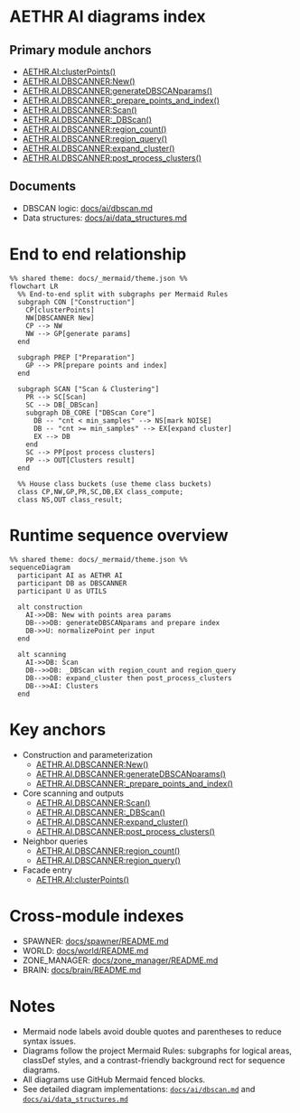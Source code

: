 # AETHR AI diagrams index

## Primary module anchors
- [AETHR.AI:clusterPoints()](../../dev/_AI.lua:530)
- [AETHR.AI.DBSCANNER:New()](../../dev/_AI.lua:123)
- [AETHR.AI.DBSCANNER:generateDBSCANparams()](../../dev/_AI.lua:186)
- [AETHR.AI.DBSCANNER:_prepare_points_and_index()](../../dev/_AI.lua:224)
- [AETHR.AI.DBSCANNER:Scan()](../../dev/_AI.lua:319)
- [AETHR.AI.DBSCANNER:_DBScan()](../../dev/_AI.lua:333)
- [AETHR.AI.DBSCANNER:region_count()](../../dev/_AI.lua:275)
- [AETHR.AI.DBSCANNER:region_query()](../../dev/_AI.lua:370)
- [AETHR.AI.DBSCANNER:expand_cluster()](../../dev/_AI.lua:424)
- [AETHR.AI.DBSCANNER:post_process_clusters()](../../dev/_AI.lua:466)

## Documents
- DBSCAN logic: [docs/ai/dbscan.md](docs/ai/dbscan.md)
- Data structures: [docs/ai/data_structures.md](docs/ai/data_structures.md)

# End to end relationship

```mermaid
%% shared theme: docs/_mermaid/theme.json %%
flowchart LR
  %% End-to-end split with subgraphs per Mermaid Rules
  subgraph CON ["Construction"]
    CP[clusterPoints]
    NW[DBSCANNER New]
    CP --> NW
    NW --> GP[generate params]
  end

  subgraph PREP ["Preparation"]
    GP --> PR[prepare points and index]
  end

  subgraph SCAN ["Scan & Clustering"]
    PR --> SC[Scan]
    SC --> DB[_DBScan]
    subgraph DB_CORE ["DBScan Core"]
      DB -- "cnt < min_samples" --> NS[mark NOISE]
      DB -- "cnt >= min_samples" --> EX[expand cluster]
      EX --> DB
    end
    SC --> PP[post process clusters]
    PP --> OUT[Clusters result]
  end

  %% House class buckets (use theme class buckets)
  class CP,NW,GP,PR,SC,DB,EX class_compute;
  class NS,OUT class_result;
```

# Runtime sequence overview

```mermaid
%% shared theme: docs/_mermaid/theme.json %%
sequenceDiagram
  participant AI as AETHR AI
  participant DB as DBSCANNER
  participant U as UTILS

  alt construction
    AI->>DB: New with points area params
    DB-->>DB: generateDBSCANparams and prepare index
    DB->>U: normalizePoint per input
  end

  alt scanning
    AI->>DB: Scan
    DB-->>DB: _DBScan with region_count and region_query
    DB-->>DB: expand_cluster then post_process_clusters
    DB-->>AI: Clusters
  end
```

# Key anchors
- Construction and parameterization
  - [AETHR.AI.DBSCANNER:New()](../../dev/_AI.lua:123)
  - [AETHR.AI.DBSCANNER:generateDBSCANparams()](../../dev/_AI.lua:186)
  - [AETHR.AI.DBSCANNER:_prepare_points_and_index()](../../dev/_AI.lua:224)
- Core scanning and outputs
  - [AETHR.AI.DBSCANNER:Scan()](../../dev/_AI.lua:319)
  - [AETHR.AI.DBSCANNER:_DBScan()](../../dev/_AI.lua:333)
  - [AETHR.AI.DBSCANNER:expand_cluster()](../../dev/_AI.lua:424)
  - [AETHR.AI.DBSCANNER:post_process_clusters()](../../dev/_AI.lua:466)
- Neighbor queries
  - [AETHR.AI.DBSCANNER:region_count()](../../dev/_AI.lua:275)
  - [AETHR.AI.DBSCANNER:region_query()](../../dev/_AI.lua:370)
- Facade entry
  - [AETHR.AI:clusterPoints()](../../dev/_AI.lua:530)

# Cross-module indexes
- SPAWNER: [docs/spawner/README.md](docs/spawner/README.md)
- WORLD: [docs/world/README.md](docs/world/README.md)
- ZONE_MANAGER: [docs/zone_manager/README.md](docs/zone_manager/README.md)
- BRAIN: [docs/brain/README.md](docs/brain/README.md)

# Notes
- Mermaid node labels avoid double quotes and parentheses to reduce syntax issues.
- Diagrams follow the project Mermaid Rules: subgraphs for logical areas, classDef styles, and a contrast-friendly background rect for sequence diagrams.
- All diagrams use GitHub Mermaid fenced blocks.
- See detailed diagram implementations: [`docs/ai/dbscan.md`](docs/ai/dbscan.md:1) and [`docs/ai/data_structures.md`](docs/ai/data_structures.md:1)